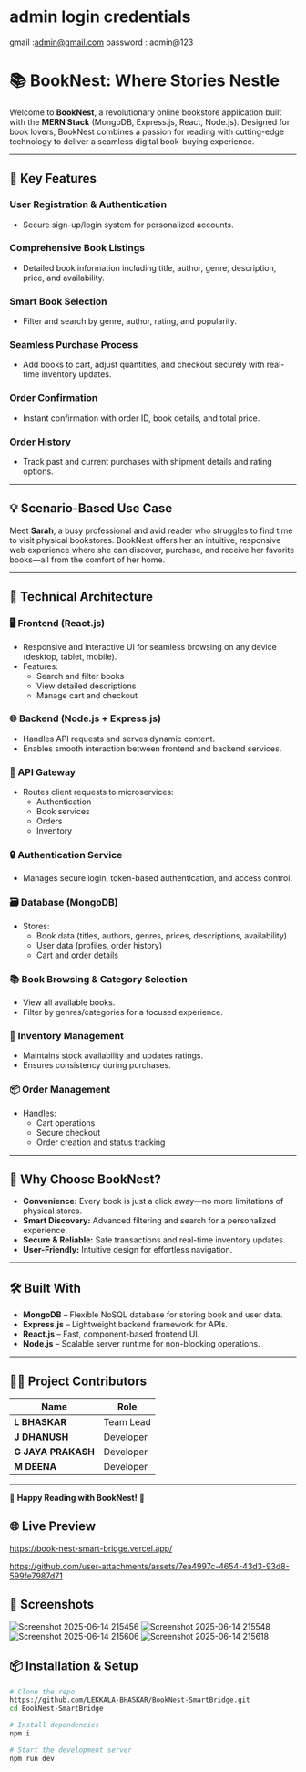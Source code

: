 # admin login credentials 
gmail :admin@gmail.com
password : admin@123


# 📚 BookNest: Where Stories Nestle

Welcome to **BookNest**, a revolutionary online bookstore application built with the **MERN Stack** (MongoDB, Express.js, React, Node.js). Designed for book lovers, BookNest combines a passion for reading with cutting-edge technology to deliver a seamless digital book-buying experience.

---

## 🌟 Key Features

### **User Registration & Authentication**
- Secure sign-up/login system for personalized accounts.

### **Comprehensive Book Listings**
- Detailed book information including title, author, genre, description, price, and availability.

### **Smart Book Selection**
- Filter and search by genre, author, rating, and popularity.

### **Seamless Purchase Process**
- Add books to cart, adjust quantities, and checkout securely with real-time inventory updates.

### **Order Confirmation**
- Instant confirmation with order ID, book details, and total price.

### **Order History**
- Track past and current purchases with shipment details and rating options.

---

## 💡 Scenario-Based Use Case

Meet **Sarah**, a busy professional and avid reader who struggles to find time to visit physical bookstores. BookNest offers her an intuitive, responsive web experience where she can discover, purchase, and receive her favorite books—all from the comfort of her home.

---

## 🧱 Technical Architecture

### **🖥️ Frontend (React.js)**
- Responsive and interactive UI for seamless browsing on any device (desktop, tablet, mobile).
- Features:
  - Search and filter books
  - View detailed descriptions
  - Manage cart and checkout

### **🌐 Backend (Node.js + Express.js)**
- Handles API requests and serves dynamic content.
- Enables smooth interaction between frontend and backend services.

### **🚪 API Gateway**
- Routes client requests to microservices:
  - Authentication
  - Book services
  - Orders
  - Inventory

### **🔒 Authentication Service**
- Manages secure login, token-based authentication, and access control.

### **🗃️ Database (MongoDB)**
- Stores:
  - Book data (titles, authors, genres, prices, descriptions, availability)
  - User data (profiles, order history)
  - Cart and order details

### **📚 Book Browsing & Category Selection**
- View all available books.
- Filter by genres/categories for a focused experience.

### **🛒 Inventory Management**
- Maintains stock availability and updates ratings.
- Ensures consistency during purchases.

### **📦 Order Management**
- Handles:
  - Cart operations
  - Secure checkout
  - Order creation and status tracking

---

## 🚀 Why Choose BookNest?

- **Convenience:** Every book is just a click away—no more limitations of physical stores.
- **Smart Discovery:** Advanced filtering and search for a personalized experience.
- **Secure & Reliable:** Safe transactions and real-time inventory updates.
- **User-Friendly:** Intuitive design for effortless navigation.

---

## 🛠️ Built With

- **MongoDB** – Flexible NoSQL database for storing book and user data.
- **Express.js** – Lightweight backend framework for APIs.
- **React.js** – Fast, component-based frontend UI.
- **Node.js** – Scalable server runtime for non-blocking operations.

---

## 👨‍💻 Project Contributors

| Name             | Role         |
|------------------|--------------|
| **L BHASKAR**    | Team Lead    |
| **J DHANUSH**    | Developer    |
| **G JAYA PRAKASH**| Developer   |
| **M DEENA**      | Developer    |

---

📖 **Happy Reading with BookNest!** 📖

## 🌐 Live Preview
https://book-nest-smart-bridge.vercel.app/



https://github.com/user-attachments/assets/7ea4997c-4654-43d3-93d8-599fe7987d71



## 📸 Screenshots

![Screenshot 2025-06-14 215456](https://github.com/user-attachments/assets/0d9e43ac-5c37-4d0c-8982-7653eb9a3a79)
![Screenshot 2025-06-14 215548](https://github.com/user-attachments/assets/b3472740-bfe0-4f43-9411-fe6b446c64ed)
![Screenshot 2025-06-14 215606](https://github.com/user-attachments/assets/94f486e4-613e-4cd2-804a-d141365cb097)
![Screenshot 2025-06-14 215618](https://github.com/user-attachments/assets/4e78110a-b79b-40e0-b2db-ad1d9ba6f935)


## 📦 Installation & Setup

```bash
# Clone the repo
https://github.com/LEKKALA-BHASKAR/BookNest-SmartBridge.git
cd BookNest-SmartBridge

# Install dependencies
npm i

# Start the development server
npm run dev


